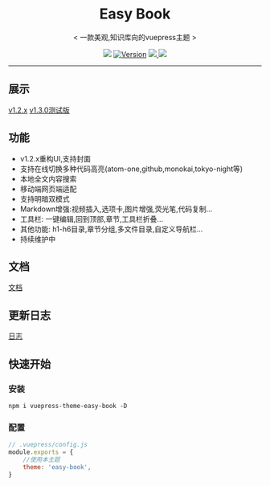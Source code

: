 <div align="center">
    <h1 href=" open17.github.io/vuepress-theme-qbook/" align="center">Easy Book</h1>
    <p align="center">< 一款美观,知识库向的vuepress主题 ></p>
    <p align="center">
        <img src="https://img.shields.io/npm/dt/vuepress-theme-easy-book.svg?color=red&style=for-the-badge&logo=vuedotjs">
        <a href="https://www.npmjs.com/package/vuepress-theme-easy-book"><img src="https://img.shields.io/npm/v/vuepress-theme-easy-book.svg?style=for-the-badge&logo=npm" alt="Version"></a>
        <a href="https://github.com/open17/vuepress-theme-easy-book/issues/new/choose" target="_blank">
            <img src="https://img.shields.io/static/v1?label=feedback&message=issues&color=orange&style=for-the-badge&logo=github">
        </a>
        <a href="https://github.com/vuejs/vuepress-theme-easy-book/blob/master/LICENSE" target="_blank">
            <img src="https://img.shields.io/npm/l/vuepress-theme-easy-book.svg?style=for-the-badge&logo=githubsponsors">
        </a>
    </p>
</div>

****
<!-- <div align="center">
  <a href="https://github.com/open17/vuepress-theme-easy-book/blob/master/README.md"><span>English</span></a>|中文
</div> -->

## 展示
[v1.2.x](https://open17.github.io/vuepress-theme-easy-book)
[v1.3.0测试版](https://vuepress-theme-easy-book.vercel.app/)

## 功能
- v1.2.x重构UI,支持封面
- 支持在线切换多种代码高亮(atom-one,github,monokai,tokyo-night等)
- 本地全文内容搜索
- 移动端网页端适配
- 支持明暗双模式
- Markdown增强:视频插入,选项卡,图片增强,荧光笔,代码复制...
- 工具栏: 一键编辑,回到顶部,章节,工具栏折叠...
- 其他功能: h1-h6目录,章节分组,多文件目录,自定义导航栏...
- 持续维护中

## 文档
[文档](https://open17.github.io/vuepress-theme-easy-book/doc)

## 更新日志
[日志](https://open17.github.io/vuepress-theme-easy-book/log)

## 快速开始
### 安装
```shell
npm i vuepress-theme-easy-book -D
```
### 配置
```js
// .vuepress/config.js
module.exports = {
    //使用本主题
    theme: 'easy-book',
}
```
